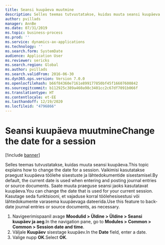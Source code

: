 ```yaml
---
title: Seansi kuupäeva muutmine
description: Selles teemas tutvustatakse, kuidas muuta seansi kuupäeva.
author: pvillads
manager: AnnBe
ms.date: 07/31/2019
ms.topic: business-process
ms.prod: ''
ms.service: dynamics-ax-applications
ms.technology: ''
ms.search.form: SystemDate
audience: Application User
ms.reviewer: sericks
ms.search.region: Global
ms.author: pvillads
ms.search.validFrom: 2016-06-30
ms.dyn365.ops.version: Version 7.0.0
ms.openlocfilehash: b66f84360e7161e899177850bf45f16607600842
ms.sourcegitcommit: b112925c389a460a98c3401cc2c67df7091b066f
ms.translationtype: HT
ms.contentlocale: et-EE
ms.lasthandoff: 12/19/2020
ms.locfileid: "4796866"
---
```

# <a name="change-the-date-for-a-session"></a><span data-ttu-id="7be53-103">Seansi kuupäeva muutmine</span><span class="sxs-lookup"><span data-stu-id="7be53-103">Change the date for a session</span></span>

[!include [banner](../../includes/banner.md)]

<span data-ttu-id="7be53-104">Selles teemas tutvustatakse, kuidas muuta seansi kuupäeva.</span><span class="sxs-lookup"><span data-stu-id="7be53-104">This topic explains how to change the date for a session.</span></span> <span data-ttu-id="7be53-105">Vaikimisi kasutatakse praegust kuupäeva töölehe sisestuste ja lähtedokumentide sisestamisel.</span><span class="sxs-lookup"><span data-stu-id="7be53-105">By default, the current date is used when entering and posting journal entries or source documents.</span></span> <span data-ttu-id="7be53-106">Saate muuta praeguse seansi jaoks kasutatavat kuupäeva.</span><span class="sxs-lookup"><span data-stu-id="7be53-106">You can change the date that is used for your current session.</span></span> <span data-ttu-id="7be53-107">Kasutage seda funktsiooni, et vajaduse korral töölehesisestusi või lähtedokumente varasema kuupäevaga dateerida.</span><span class="sxs-lookup"><span data-stu-id="7be53-107">Use this feature to back-date journal entries or source documents, as necessary.</span></span>

1. <span data-ttu-id="7be53-108">Navigeerimispaanil avage **Moodulid > Üldine > Üldine > Seansi kuupäev ja aeg**.</span><span class="sxs-lookup"><span data-stu-id="7be53-108">In the navigation pane, go to **Modules > Common > Common > Session date and time**.</span></span>
2. <span data-ttu-id="7be53-109">Väljale **Kuupäev** sisestage kuupäev.</span><span class="sxs-lookup"><span data-stu-id="7be53-109">In the **Date** field, enter a date.</span></span>
3. <span data-ttu-id="7be53-110">Valige nupp **OK**.</span><span class="sxs-lookup"><span data-stu-id="7be53-110">Select **OK**.</span></span>

